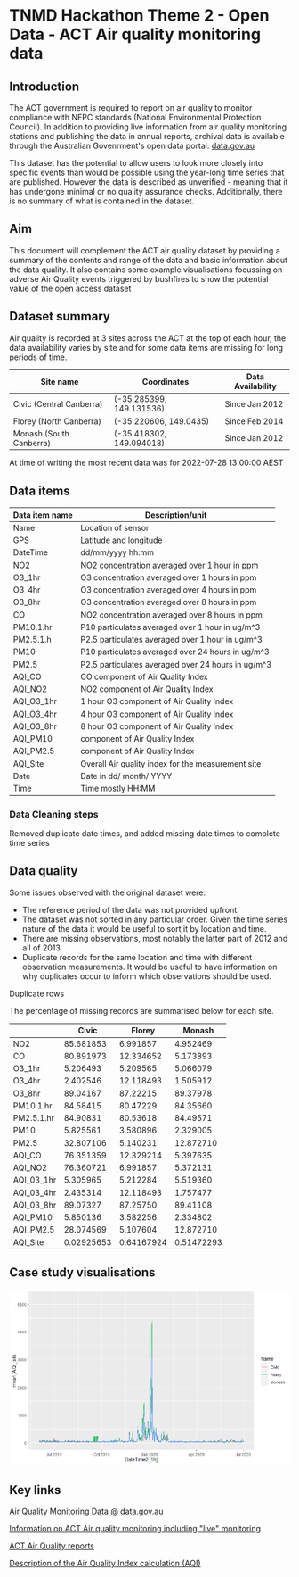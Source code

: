 # TNMD Hackathon Theme 2 - Open Data - ACT Air quality monitoring data

## Introduction

The ACT government is required to report on air quality to monitor compliance with NEPC standards (National Environmental Protection Council). In addition to providing live information from air quality monitoring stations and publishing the data in annual reports, archival data is available through the Australian Govenrment's open data portal: [data.gov.au](https://data.gov.au/dataset/ds-act-https%3A%2F%2Fwww.data.act.gov.au%2Fapi%2Fviews%2F94a5-zqnn/details?q)

This dataset has the potential to allow users to look more closely into specific events than would be possible using the year-long time series that are published. However the data is described as unverified - meaning that it has undergone minimal or no quality assurance checks. Additionally, there is no summary of what is contained in the dataset.

## Aim

This document will complement the ACT air quality dataset by providing a summary of the contents and range of the data and basic information about the data quality. It also contains some example visualisations focussing on adverse Air Quality events triggered by bushfires to show the potential value of the open access dataset

## Dataset summary

Air quality is recorded at 3 sites across the ACT at the top of each hour, the data availability varies by site and for some data items are missing for long periods of time. 

| Site name | Coordinates | Data Availability|
|---|---|---|
|Civic (Central Canberra)|(-35.285399, 149.131536)|Since Jan 2012|
|Florey (North Canberra)|(-35.220606, 149.0435)|Since Feb 2014|
|Monash (South Canberra)|(-35.418302, 149.094018)|Since Jan 2012|

At time of writing the most recent data was for 2022-07-28 13:00:00 AEST

## Data items

|Data item name|Description/unit|
|---|---|
|Name|Location of sensor|
|GPS|Latitude and longitude|
|DateTime|dd/mm/yyyy hh:mm|
|NO2|NO2 concentration averaged over 1 hour in ppm|
|O3_1hr|O3 concentration averaged over 1 hours in ppm|
|O3_4hr|O3 concentration averaged over 4 hours in ppm|
|O3_8hr|O3 concentration averaged over 8 hours in ppm|
|CO|NO2 concentration averaged over 8 hours in ppm|
|PM10.1.hr|P10 particulates averaged over 1 hour in ug/m^3|
|PM2.5.1.h|P2.5 particulates averaged over 1 hour in ug/m^3|
|PM10|P10 particulates averaged over 24 hours in ug/m^3|
|PM2.5|P2.5 particulates averaged over 24 hours in ug/m^3|
|AQI_CO|CO component of Air Quality Index|
|AQI_NO2|NO2 component of Air Quality Index|
|AQI_O3_1hr|1 hour O3 component of Air Quality Index|
|AQI_O3_4hr|4 hour O3 component of Air Quality Index|
|AQI_O3_8hr|8 hour O3 component of Air Quality Index|
|AQI_PM10|component of Air Quality Index|
|AQI_PM2.5|component of Air Quality Index|
|AQI_Site|Overall Air quality index for the measurement site|
|Date|Date in  dd/ month/ YYYY|
|Time|Time mostly HH:MM|

### Data Cleaning steps

Removed duplicate date times, and added missing date times to complete time series

## Data quality

Some issues observed with the original dataset were:

-   The reference period of the data was not provided upfront.
-   The dataset was not sorted in any particular order. Given the time series nature of the data it would be useful to sort it by location and time.
-   There are missing observations, most notably the latter part of 2012 and all of 2013.
-   Duplicate records for the same location and time with different observation measurements. It would be useful to have information on why duplicates occur to inform which observations should be used.

Duplicate rows

The percentage of missing records are summarised below for each site.

|            | Civic      | Florey     | Monash     |
|------------|------------|------------|------------|
| NO2        | 85.681853  | 6.991857   | 4.952469   |
| CO         | 80.891973  | 12.334652  | 5.173893   |
| O3_1hr     | 5.206493   | 5.209565   | 5.066079   |
| O3_4hr     | 2.402546   | 12.118493  | 1.505912   |
| O3_8hr     | 89.04167   | 87.22215   | 89.37978   |
| PM10.1.hr  | 84.58415   | 80.47229   | 84.35660   |
| PM2.5.1.hr | 84.90831   | 80.53618   | 84.49571   |
| PM10       | 5.825561   | 3.580896   | 2.329005   |
| PM2.5      | 32.807106  | 5.140231   | 12.872710  |
| AQI_CO     | 76.351359  | 12.329214  | 5.397635   |
| AQI_NO2    | 76.360721  | 6.991857   | 5.372131   |
| AQI_03_1hr | 5.305965   | 5.212284   | 5.519360   |
| AQI_03_4hr | 2.435314   | 12.118493  | 1.757477   |
| AQI_03_8hr | 89.07327   | 87.25750   | 89.41108   |
| AQI_PM10   | 5.850136   | 3.582256   | 2.334802   |
| AQI_PM2.5  | 28.074569  | 5.107604   | 12.872710  |
| AQI_Site   | 0.02925653 | 0.64167924 | 0.51472293 |

## Case study visualisations

![](img/bushfire_Jan2020.png)

## Key links

[Air Quality Monitoring Data \@ data.gov.au](https://data.gov.au/dataset/ds-act-https%3A%2F%2Fwww.data.act.gov.au%2Fapi%2Fviews%2F94a5-zqnn/details?q)

[Information on ACT Air quality monitoring including "live" monitoring](https://www.health.act.gov.au/about-our-health-system/population-health/environmental-monitoring/monitoring-and-regulating-air)

[ACT Air Quality reports](https://www.accesscanberra.act.gov.au/s/article/air-pollution-tab-related-resources)

[Description of the Air Quality Index calculation (AQI)](https://www.health.act.gov.au/about-our-health-system/population-health/environmental-monitoring/air-quality/measuring-air)
